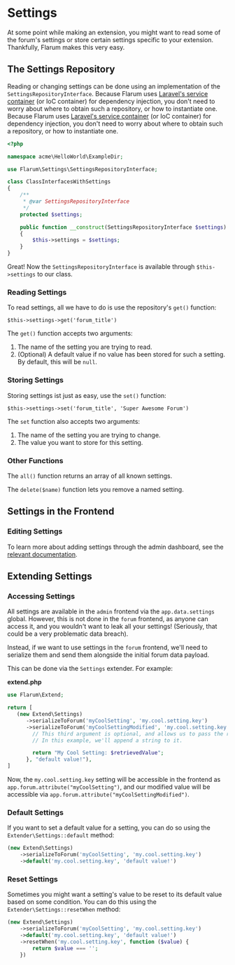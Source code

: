 # Settings

At some point while making an extension, you might want to read some of the forum's settings or store certain settings specific to your extension. Thankfully, Flarum makes this very easy.

## The Settings Repository

Reading or changing settings can be done using an implementation of the `SettingsRepositoryInterface`. Because Flarum uses [Laravel's service container](https://laravel.com/docs/11.x/container) (or IoC container) for dependency injection, you don't need to worry about where to obtain such a repository, or how to instantiate one. Because Flarum uses [Laravel's service container](https://laravel.com/docs/8.x/container) (or IoC container) for dependency injection, you don't need to worry about where to obtain such a repository, or how to instantiate one.

```php
<?php

namespace acme\HelloWorld\ExampleDir;

use Flarum\Settings\SettingsRepositoryInterface;

class ClassInterfacesWithSettings
{
    /**
     * @var SettingsRepositoryInterface
     */
    protected $settings;

    public function __construct(SettingsRepositoryInterface $settings)
    {
        $this->settings = $settings;
    }
}
```

Great! Now the `SettingsRepositoryInterface` is available through `$this->settings` to our class.

### Reading Settings

To read settings, all we have to do is use the repository's `get()` function:

`$this->settings->get('forum_title')`

The `get()` function accepts two arguments:

1. The name of the setting you are trying to read.
2. (Optional) A default value if no value has been stored for such a setting. By default, this will be `null`.

### Storing Settings

Storing settings ist just as easy, use the `set()` function:

`$this->settings->set('forum_title', 'Super Awesome Forum')`

The `set` function also accepts two arguments:

1. The name of the setting you are trying to change.
2. The value you want to store for this setting.

### Other Functions

The `all()` function returns an array of all known settings.

The `delete($name)` function lets you remove a named setting.

## Settings in the Frontend

### Editing Settings

To learn more about adding settings through the admin dashboard, see the [relevant documentation](admin.md).

## Extending Settings

### Accessing Settings

All settings are available in the `admin` frontend via the `app.data.settings` global. However, this is not done in the `forum` frontend, as anyone can access it, and you wouldn't want to leak all your settings! (Seriously, that could be a very problematic data breach).

Instead, if we want to use settings in the `forum` frontend, we'll need to serialize them and send them alongside the initial forum data payload.

This can be done via the `Settings` extender. For example:

**extend.php**

```php
use Flarum\Extend;

return [
   (new Extend\Settings)
      ->serializeToForum('myCoolSetting', 'my.cool.setting.key')
      ->serializeToForum('myCoolSettingModified', 'my.cool.setting.key', function ($retrievedValue) {
        // This third argument is optional, and allows us to pass the retrieved setting through some custom logic.
        // In this example, we'll append a string to it.

        return "My Cool Setting: $retrievedValue";
      }, "default value!"),
]
```

Now, the `my.cool.setting.key` setting will be accessible in the frontend as `app.forum.attribute("myCoolSetting")`, and our modified value will be accessible via `app.forum.attribute("myCoolSettingModified")`.

### Default Settings

If you want to set a default value for a setting, you can do so using the `Extender\Settings::default` method:

```php
(new Extend\Settings)
    ->serializeToForum('myCoolSetting', 'my.cool.setting.key')
    ->default('my.cool.setting.key', 'default value!')
```

### Reset Settings

Sometimes you might want a setting's value to be reset to its default value based on some condition. You can do this using the `Extender\Settings::resetWhen` method:

```php
(new Extend\Settings)
    ->serializeToForum('myCoolSetting', 'my.cool.setting.key')
    ->default('my.cool.setting.key', 'default value!')
    ->resetWhen('my.cool.setting.key', function ($value) {
        return $value === '';
    })
```
